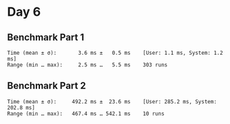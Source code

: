 # Day 6

## Benchmark Part 1

```
Time (mean ± σ):       3.6 ms ±   0.5 ms    [User: 1.1 ms, System: 1.2 ms]
Range (min … max):     2.5 ms …   5.5 ms    303 runs
```

## Benchmark Part 2

```
Time (mean ± σ):     492.2 ms ±  23.6 ms    [User: 285.2 ms, System: 202.8 ms]
Range (min … max):   467.4 ms … 542.1 ms    10 runs
```